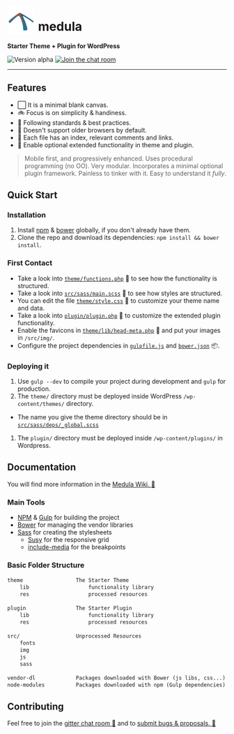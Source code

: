# <img src="https://raw.githubusercontent.com/andamira/medula/master/src/img/favicon-big.png" height="64" valign="bottom"> medula

**Starter Theme + Plugin for WordPress**

![Version alpha](https://img.shields.io/badge/version-alpha-D6A920.svg)
[![Join the chat room](https://img.shields.io/badge/open-chat_room-21759b.svg)](https://gitter.im/andamira/medula)

******

## Features

- :white_large_square: It is a minimal blank canvas.
- :bike: Focus is on simplicity & handiness.
- :book: Following standards & best practices.
- :put_litter_in_its_place: Doesn't support older browsers by default.
- :memo: Each file has an index, relevant comments and links.
- :rocket: Enable optional extended functionality in theme and plugin.

> Mobile first, and progressively enhanced. Uses procedural programming (no OO). Very modular. Incorporates a minimal optional plugin framework. Painless to tinker with it. Easy to understand it _fully_.

## Quick Start

### Installation

1. Install [npm](https://www.npmjs.com/) & [bower](http://bower.io/) globally, if you don't already have them.
1. Clone the repo and download its dependencies: `npm install && bower install`.

### First Contact

* Take a look into [`theme/functions.php`](theme/functions.php) :wrench: to see how the functionality is structured.
* Take a look into [`src/sass/main.scss`](src/sass/main.scss) :art: to see how styles are structured.
*  You can edit the file [`theme/style.css`](theme/style.css) :page_with_curl: to customize your theme name and data.
*  Take a look into [`plugin/plugin.php`](plugin/plugin.php) :nut_and_bolt: to customize the extended plugin functionality.
*  Enable the favicons in [`theme/lib/head-meta.php`](theme/lib/head-tags.php) :mount_fuji: and put your images in `/src/img/`.
*  Configure the project dependencies in [`gulpfile.js`](gulpfile.js) and [`bower.json`](bower.json) :package:.

### Deploying it

1. Use `gulp --dev` to compile your project during development and `gulp` for production.
1. The `theme/` directory must be deployed inside WordPress `/wp-content/themes/` directory.
  * The name you give the theme directory should be in [`src/sass/deps/_global.scss`](src/sass/deps/_global.scss)
1. The `plugin/` directory must be deployed inside `/wp-content/plugins/` in Wordpress.

## Documentation

You will find more information in the [Medula Wiki. :blue_book:](https://github.com/andamira/medula/wiki)

### Main Tools

- [NPM](https://www.npmjs.com/) & [Gulp](http://gulpjs.com/) for building the project
- [Bower](http://bower.io/) for managing the vendor libraries
- [Sass](http://sass-lang.com/) for creating the stylesheets
  - [Susy](http://susy.oddbird.net/) for the responsive grid
  - [include-media](http://include-media.com/) for the breakpoints

### Basic Folder Structure

```
theme                 The Starter Theme
    lib                   functionality library
    res                   processed resources

plugin                The Starter Plugin
    lib                   functionality library
    res                   processed resources

src/                  Unprocessed Resources
    fonts
    img
    js
    sass

vendor-dl             Packages downloaded with Bower (js libs, css...)
node-modules          Packages downloaded with npm (Gulp dependencies)
```

## Contributing

Feel free to join the [gitter chat room :speech_balloon:](https://gitter.im/andamira/medula) and to [submit bugs & proposals. :construction:](https://github.com/andamira/medula/issues)
